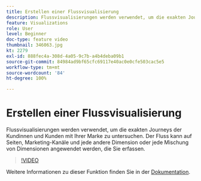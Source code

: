 ```yaml
---
title: Erstellen einer Flussvisualisierung
description: Flussvisualisierungen werden verwendet, um die exakten Journeys der Kundinnen und Kunden mit Ihrer Marke zu untersuchen. Der Fluss kann auf Seiten, Marketing-Kanäle und jede andere Dimension oder jede Mischung von Dimensionen angewendet werden, die Sie erfassen.
feature: Visualizations
role: User
level: Beginner
doc-type: feature video
thumbnail: 346063.jpg
kt: 2279
exl-id: 888fec4a-308d-4a05-9c7b-a4b4deba09b1
source-git-commit: 84984ad9bf65cfc69117e40ac0e0cfe503cac5e5
workflow-type: tm+mt
source-wordcount: '84'
ht-degree: 100%

---
```


# Erstellen einer Flussvisualisierung

Flussvisualisierungen werden verwendet, um die exakten Journeys der Kundinnen und Kunden mit Ihrer Marke zu untersuchen. Der Fluss kann auf Seiten, Marketing-Kanäle und jede andere Dimension oder jede Mischung von Dimensionen angewendet werden, die Sie erfassen.

>[!VIDEO](https://video.tv.adobe.com/v/346063/?quality=12&learn=on)

Weitere Informationen zu dieser Funktion finden Sie in der [Dokumentation](https://experienceleague.adobe.com/docs/analytics/analyze/analysis-workspace/visualizations/flow/flow.html?lang=de).
